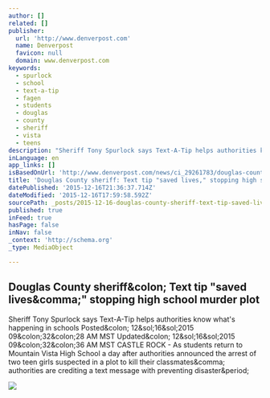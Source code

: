 ```yaml
---
author: []
related: []
publisher:
  url: 'http://www.denverpost.com'
  name: Denverpost
  favicon: null
  domain: www.denverpost.com
keywords:
  - spurlock
  - school
  - text-a-tip
  - fagen
  - students
  - douglas
  - county
  - sheriff
  - vista
  - teens
description: "Sheriff Tony Spurlock says Text-A-Tip helps authorities know what's happening in schools Posted: 12/16/2015 09:32:28 AM MST Updated: 12/16/2015 09:32:36 AM MST CASTLE ROCK - As students return to Mountain Vista High School a day after authorities announced the arrest of two teen girls suspected in a plot to kill their classmates, authorities are crediting a text message with preventing disaster."
inLanguage: en
app_links: []
isBasedOnUrl: 'http://www.denverpost.com/news/ci_29261783/douglas-county-sheriff-text-tip-saved-lives-stopping'
title: 'Douglas County sheriff: Text tip "saved lives," stopping high school murder plot'
datePublished: '2015-12-16T21:36:37.714Z'
dateModified: '2015-12-16T17:59:58.592Z'
sourcePath: _posts/2015-12-16-douglas-county-sheriff-text-tip-saved-lives-stopping-hig.md
published: true
inFeed: true
hasPage: false
inNav: false
_context: 'http://schema.org'
_type: MediaObject

---
```

<article style=""><h1>Douglas County sheriff&amp;colon; Text tip "saved lives&amp;comma;" stopping high school murder plot</h1><p>Sheriff Tony Spurlock says Text-A-Tip helps authorities know what's happening in schools Posted&amp;colon; 12&amp;sol;16&amp;sol;2015 09&amp;colon;32&amp;colon;28 AM MST Updated&amp;colon; 12&amp;sol;16&amp;sol;2015 09&amp;colon;32&amp;colon;36 AM MST CASTLE ROCK - As students return to Mountain Vista High School a day after authorities announced the arrest of two teen girls suspected in a plot to kill their classmates&amp;comma; authorities are crediting a text message with preventing disaster&amp;period;</p><img src="http://local.denverpost.com/common/dfm/assets/logos/1200x627/denverpost.png" /></article>